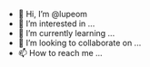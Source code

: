- 👋 Hi, I’m @lupeom
- 👀 I’m interested in ...
- 🌱 I’m currently learning ...
- 💞️ I’m looking to collaborate on ...
- 📫 How to reach me ...

<!---
lupeom/lupeom is a ✨ special ✨ repository because its `README.md` (this file) appears on your GitHub profile.
You can click the Preview link to take a look at your changes.
--->
